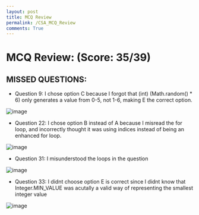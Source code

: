 ```yaml
---
layout: post
title: MCQ Review
permalink: /CSA_MCQ_Review
comments: True
---
```


# MCQ Review: (Score: 35/39)

## MISSED QUESTIONS:

- Question 9: I chose option C because I forgot that (int) (Math.random() * 6) only generates a value from 0-5, not 1-6, making E the correct option.

![image]({{site.baseurl}}/images/mcq2/q9.png)

- Question 22: I chose option B instead of A because I misread the for loop, and incorrectly thought it was using indices instead of being an enhanced for loop.

![image]({{site.baseurl}}/images/mcq2/q22.png)

- Question 31: I misunderstood the loops in the question

![image]({{site.baseurl}}/images/mcq2/q31.png)

- Question 33: I didnt choose option E is correct since  I didnt know that Integer.MIN_VALUE was acutally a valid way of representing the smallest integer value 

![image]({{site.baseurl}}/images/mcq2/q33.png)


